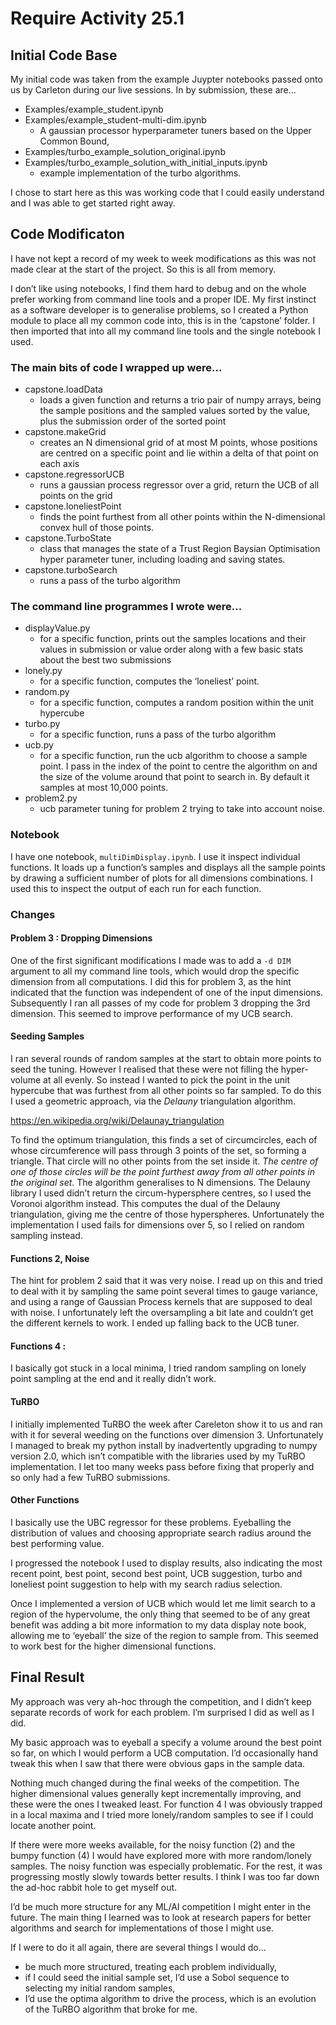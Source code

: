 # Require Activity 25.1

## Initial Code Base
My initial code was taken from the example Juypter notebooks passed onto us by Carleton during our live sessions. In by submission, these are...
- Examples/example_student.ipynb
- Examples/example_student-multi-dim.ipynb
    - A gaussian processor hyperparameter tuners based on the Upper Common Bound,
- Examples/turbo_example_solution_original.ipynb
- Examples/turbo_example_solution_with_initial_inputs.ipynb
    - example implementation of the turbo algorithms.

I chose to start here as this was working code that I could easily understand and I was able to get started right away.

## Code Modificaton
I have not kept a record of my week to week modifications as this was not made clear at the start of the project. So this is all from memory.

I don’t like using notebooks, I find them hard to debug and on the whole prefer working from command line tools and a proper IDE. My first instinct as a software developer is to generalise problems, so I created a Python module to place all my common code into, this is in the ‘capstone’ folder. I then imported that into all my command line tools and the single notebook I used.

### The main bits of code I wrapped up were...
- capstone.loadData
    - loads a given function and returns a trio pair of numpy arrays, being the sample positions and the sampled values sorted by the value, plus the submission order of the sorted point
- capstone.makeGrid
    - creates an N dimensional grid of at most M points, whose positions are centred on a specific point and lie within a delta of that point on each axis
- capstone.regressorUCB
    - runs a gaussian process regressor over a grid, return the UCB of all points on the grid
- capstone.loneliestPoint
    - finds the point furthest from all other points within the N-dimensional convex hull of those points.  
- capstone.TurboState
    - class that manages the state of a Trust Region Baysian Optimisation hyper parameter tuner, including loading and saving states.
- capstone.turboSearch
    - runs a pass of the turbo algorithm

### The command line programmes I wrote were...
- displayValue.py
    - for a specific function, prints out the samples locations and their values in submission or value order along with a few basic stats about the best two submissions
- lonely.py
    - for a specific function, computes the ‘loneliest’ point.
- random.py
    - for a specific function, computes a random position within the unit hypercube
- turbo.py
    - for a specific function, runs a pass of the turbo algorithm 
- ucb.py
    - for a specific function, run the ucb algorithm to choose a sample point. I pass in the index of the point to centre the algorithm on and the size of the volume around that point to search in. By default it samples at most 10,000 points.
- problem2.py
    - ucb parameter tuning for problem 2 trying to take into account noise.

### Notebook
I have one notebook, `multiDimDisplay.ipynb`. I use it inspect individual functions. It loads up a function’s samples and displays all the sample points by drawing a sufficient number of plots for all dimensions combinations. I used this to inspect the output of each run for each function. 

### Changes
#### Problem 3 : Dropping Dimensions
One of the first significant modifications I made was to add a `-d DIM` argument to all my command line tools, which would drop the specific dimension from all computations. I did this for problem 3, as the hint indicated that the function was independent of one of the input dimensions. Subsequently I ran all passes of my code for problem 3 dropping the 3rd dimension. This seemed to improve performance of my UCB search.

#### Seeding Samples
I ran several rounds of random samples at the start to obtain more points to seed the tuning. However I realised that these were not filling the hyper-volume at all evenly. So instead I wanted to pick the point in the unit hypercube that was furthest from all other points so far sampled. To do this I used a geometric approach, via the *Delauny* triangulation algorithm. 

https://en.wikipedia.org/wiki/Delaunay_triangulation

To find the optimum triangulation, this finds a set of circumcircles, each of whose circumference will pass through 3 points of the set, so forming a triangle. That circle will no other points from the set inside it. *The centre of one of those circles will be the point furthest away from all other points in the original set*. The algorithm generalises to N dimensions. The Delauny library I used didn’t return the circum-hypersphere centres, so I used the Voronoi algorithm instead. This computes the dual of the Delauny triangulation, giving me the centre of those hyperspheres. Unfortunately the implementation I used fails for dimensions over 5, so I relied on random sampling instead.

#### Functions 2, Noise
The hint for problem 2 said that it was very noise. I read up on this and tried to deal with it by sampling the same point several times to gauge variance, and using a range of Gaussian Process kernels that are supposed to deal with noise. I unfortunately left the oversampling a bit late and couldn’t get the different kernels to work. I ended up falling back to the UCB tuner.

#### Functions 4 : 
I basically got stuck in a local minima, I tried random sampling on lonely point sampling at the end and it really didn’t work.

#### TuRBO
I initially implemented TuRBO the week after Careleton show it to us and ran with it for several weeding on the functions over dimension 3. Unfortunately I managed to break my python install by inadvertently upgrading to numpy version 2.0, which isn’t compatible with the libraries used by my TuRBO implementation. I let too many weeks pass before fixing that properly and so only had a few TuRBO submissions.

#### Other Functions
I basically use the UBC regressor for these problems. Eyeballing the distribution of values and choosing appropriate search radius around the best performing value. 

I progressed the notebook I used to display results, also indicating the most recent point, best point, second best point, UCB suggestion, turbo and loneliest point suggestion to help with my search radius selection.

Once I implemented a version of UCB which would let me limit search to a region of the hypervolume, the only thing that seemed to be of any great benefit was adding a bit more information to my data display note book, allowing me to ‘eyeball’ the size of the region to sample from. This seemed to work best for the higher dimensional functions.

## Final Result
My approach was very ah-hoc through the competition, and I didn’t keep separate records of work for each problem. I’m surprised I did as well as I did.

My basic approach was to eyeball a specify a volume around the best point so far, on which I would perform a UCB computation. I’d occasionally hand tweak this when I saw that there were obvious gaps in the sample data. 

Nothing much changed during the final weeks of the competition. The higher dimensional values generally kept incrementally improving, and these were the ones I tweaked least. For function 4 I was obviously trapped in a local maxima and I tried more lonely/random samples to see if I could locate another point.

If there were more weeks available, for the noisy function (2) and the bumpy function (4) I would have explored more with more random/lonely samples. The noisy function was especially problematic. For the rest, it was progressing mostly slowly towards better results. I think I was too far down the ad-hoc rabbit hole to get myself out. 

I’d be much more structure for any ML/AI competition I might enter in the future. The main thing I learned was to look at research papers for better algorithms and search for implementations of those I might use.

If I were to do it all again, there are several things I would do...
- be much more structured, treating each problem individually,
- if I could seed the initial sample set, I’d use a Sobol sequence to selecting my initial random samples,
- I’d use the optima algorithm to drive the process, which is an evolution of the TuRBO algorithm that broke for me.
